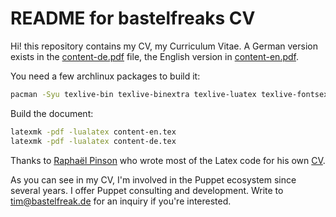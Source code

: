 # README for bastelfreaks CV


Hi! this repository contains my CV, my Curriculum Vitae. A German version exists
in the [content-de.pdf](https://github.com/bastelfreak/cv/blob/master/content-de.pdf)
file, the English version in [content-en.pdf](https://github.com/bastelfreak/cv/blob/master/content-en.pdf).

You need a few archlinux packages to build it:

```bash
pacman -Syu texlive-bin texlive-binextra texlive-luatex texlive-fontsextra ttf-octicons ttf-font-awesome-4
```

Build the document:

```bash
latexmk -pdf -lualatex content-en.tex
latexmk -pdf -lualatex content-de.tex
```

Thanks to [Raphaël Pinson](https://raphink.info/) who wrote most of the Latex code for his own
[CV](https://github.com/raphink/CV/blob/master/RaphaelPinson_en.pdf?raw=true).

As you can see in my CV, I'm involved in the Puppet ecosystem since several
years. I offer Puppet consulting and development. Write to
[tim@bastelfreak.de](mailto:tim@bastelfreak.de) for an inquiry if you're
interested.
